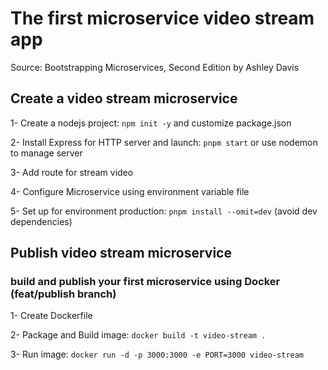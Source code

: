 # The first microservice video stream app
Source: Bootstrapping Microservices, Second Edition by Ashley Davis

## Create a video stream microservice
1- Create a nodejs project: `npm init -y` and customize package.json
    
2- Install Express for HTTP server and launch: `pnpm start` or use nodemon to manage server

3- Add route for stream video

4- Configure Microservice using environment variable file

5- Set up for environment production: `pnpm install --omit=dev` (avoid dev dependencies)

## Publish video stream microservice
### build and publish your first microservice using Docker (feat/publish branch)

1- Create Dockerfile

2- Package and Build image: `docker build -t video-stream .`

3- Run image: `docker run -d -p 3000:3000 -e PORT=3000 video-stream`